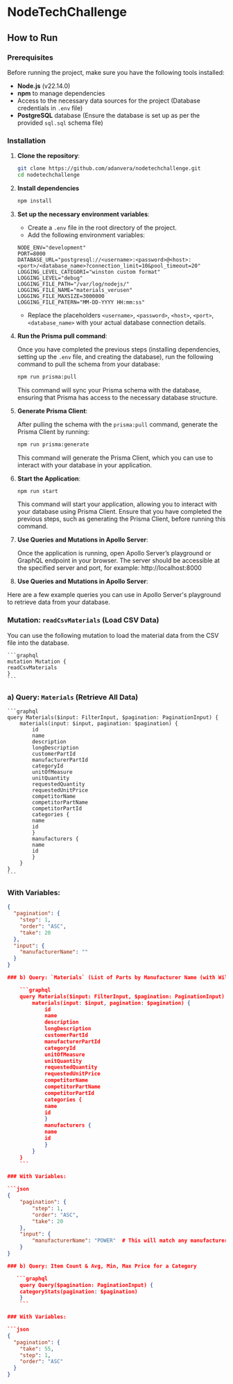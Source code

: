 # NodeTechChallenge

## How to Run

### Prerequisites

Before running the project, make sure you have the following tools installed:

- **Node.js** (v22.14.0)
- **npm** to manage dependencies
- Access to the necessary data sources for the project (Database credentials in `.env` file)
- **PostgreSQL** database (Ensure the database is set up as per the provided `sql.sql` schema file)

### Installation

1. **Clone the repository**:

   ```bash
   git clone https://github.com/adanvera/nodetechchallenge.git
   cd nodetechchallenge

2. **Install dependencies**

    ```bash 
    npm install

3. **Set up the necessary environment variables**:

    - Create a `.env` file in the root directory of the project.
    - Add the following environment variables:

    ```env
    NODE_ENV="development"
    PORT=8000
    DATABASE_URL="postgresql://<username>:<password>@<host>:<port>/<database_name>?connection_limit=10&pool_timeout=20"
    LOGGING_LEVEL_CATEGORI="winston custom format"
    LOGGING_LEVEL="debug"
    LOGGING_FILE_PATH="/var/log/nodejs/"
    LOGGING_FILE_NAME="materials_verusen"
    LOGGING_FILE_MAXSIZE=3000000
    LOGGING_FILE_PATERN="MM-DD-YYYY HH:mm:ss"
    ```

    - Replace the placeholders `<username>`, `<password>`, `<host>`, `<port>`, `<database_name>` with your actual database connection details.

4. **Run the Prisma pull command**:

    Once you have completed the previous steps (installing dependencies, setting up the `.env` file, and creating the database), run the following command to pull the schema from your database:

    ```bash
    npm run prisma:pull
    ```

    This command will sync your Prisma schema with the database, ensuring that Prisma has access to the necessary database structure.

5. **Generate Prisma Client**:

    After pulling the schema with the `prisma:pull` command, generate the Prisma Client by running:

    ```bash
    npm run prisma:generate
    ```

    This command will generate the Prisma Client, which you can use to interact with your database in your application.

6. **Start the Application**:

    ```bash
    npm run start
    ```

    This command will start your application, allowing you to interact with your database using Prisma Client. Ensure that you have completed the previous steps, such as generating the Prisma Client, before running this command.

7. **Use Queries and Mutations in Apollo Server**:

    Once the application is running, open Apollo Server’s playground or GraphQL endpoint in your browser. The server should be accessible at the specified server and port, for example: http://localhost:8000


8. **Use Queries and Mutations in Apollo Server**:

Here are a few example queries you can use in Apollo Server's playground to retrieve data from your database.


### Mutation: `readCsvMaterials` (Load CSV Data)

You can use the following mutation to load the material data from the CSV file into the database.

    ```graphql
    mutation Mutation {
    readCsvMaterials
    }
    ```

### a) Query: `Materials` (Retrieve All Data)

    ```graphql
    query Materials($input: FilterInput, $pagination: PaginationInput) {
        materials(input: $input, pagination: $pagination) {
            id
            name
            description
            longDescription
            customerPartId
            manufacturerPartId
            categoryId
            unitOfMeasure
            unitQuantity
            requestedQuantity
            requestedUnitPrice
            competitorName
            competitorPartName
            competitorPartId
            categories {
            name
            id
            }
            manufacturers {
            name
            id
            }
        }
    }
    ```

### With Variables:

```json
{
  "pagination": {
    "step": 1,
    "order": "ASC",
    "take": 20
  },
  "input": {
    "manufacturerName": ""
  }
}

### b) Query: `Materials` (List of Parts by Manufacturer Name (with Wildcard))

    ```graphql
    query Materials($input: FilterInput, $pagination: PaginationInput) {
        materials(input: $input, pagination: $pagination) {
            id
            name
            description
            longDescription
            customerPartId
            manufacturerPartId
            categoryId
            unitOfMeasure
            unitQuantity
            requestedQuantity
            requestedUnitPrice
            competitorName
            competitorPartName
            competitorPartId
            categories {
            name
            id
            }
            manufacturers {
            name
            id
            }
        }
    }
    ```

### With Variables:

```json
{
    "pagination": {
        "step": 1,
        "order": "ASC",
        "take": 20
    },
    "input": {
        "manufacturerName": "POWER"  # This will match any manufacturer name containing "POWER"
    }
}

### b) Query: Item Count & Avg, Min, Max Price for a Category

   ```graphql
    query Query($pagination: PaginationInput) {
    categoryStats(pagination: $pagination)
    }
    ```

### With Variables:

```json
{
  "pagination": {
    "take": 55,
    "step": 1,
    "order": "ASC"
  }
}


